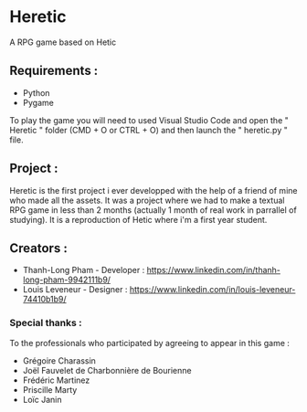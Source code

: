 # Heretic
A RPG game based on Hetic

## Requirements :
 - Python
 - Pygame

To play the game you will need to used Visual Studio Code and open the " Heretic " folder (CMD + O or CTRL + O) and then launch the " heretic.py " file.

## Project :
Heretic is the first project i ever developped with the help of a friend of mine who made all the assets.
It was a project where we had to make a textual RPG game in less than 2 months (actually 1 month of real work in parrallel of studying).
It is a reproduction of Hetic where i'm a first year student.

## Creators :
 - Thanh-Long Pham - Developer : https://www.linkedin.com/in/thanh-long-pham-9942111b9/
 - Louis Leveneur - Designer : https://www.linkedin.com/in/louis-leveneur-74410b1b9/

### Special thanks :
To the professionals who participated by agreeing to appear in this game :
 - Grégoire Charassin
 - Joël Fauvelet de Charbonnière de Bourienne
 - Frédéric Martinez
 - Priscille Marty
 - Loïc Janin
